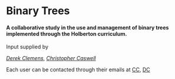 # Binary Trees
#### A collaborative study in the use and management of binary trees implemented through the Holberton curriculum.

Input supplied by

[_Derek Clemens_](github.com/urwithinrange),
[_Christopher Caswell_](github.com/Christopher-Caswell)

Each user can be contacted through their emails at
[CC](christopher.caswell@rocketmail.com), [DC](iforgotyouremailbro)

